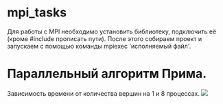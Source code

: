# mpi_tasks

Для работы с MPI необходимо установить библиотеку, подключить её (кроме #include прописать пути). После этого собираем проект и запускаем с помощью команды mpiexec 'исполняемый файл'.


# Параллельный алгоритм Прима.
Зависимость времени от количества вершин на 1 и 8 процессах.
![](graphics.jpg)

